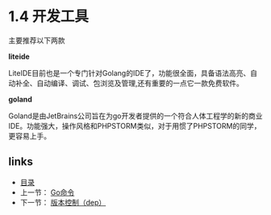 # **1.4 开发工具**

主要推荐以下两款

**liteide**

LiteIDE目前也是一个专门针对Golang的IDE了，功能很全面，具备语法高亮、自动补全、自动编译、调试、包浏览及管理,还有重要的一点它一款免费软件。

**goland**

Goland是由JetBrains公司旨在为go开发者提供的一个符合人体工程学的新的商业IDE。功能强大，操作风格和PHPSTORM类似，对于用惯了PHPSTORM的同学，更容易上手。





## links

- [目录](/zh/preface.md)
- 上一节： [Go命令](/zh/1.3.md)
- 下一节： [版本控制（dep）](/zh/1.5.md)

